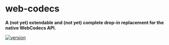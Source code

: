# web-codecs

**A (not yet) extendable and (not yet) complete drop-in replacement for the native WebCodecs API.**

[![version](https://img.shields.io/npm/v/web-codecs.svg?style=flat-square)](https://www.npmjs.com/package/web-codecs)
